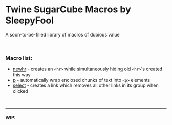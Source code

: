 # Twine SugarCube Macros by SleepyFool
A soon-to-be-filled library of macros of dubious value

&nbsp;

### Macro list:

  - [newhr](https://github.com/SleepyFool-gh/Sleepy-macros/tree/main/newhr-macro) - creates an `<hr>` while simultaneously hiding old `<hr>`'s created this way
  - [p](https://github.com/SleepyFool-gh/Sleepy-macros/tree/main/p-macro) - automatically wrap enclosed chunks of text into `<p>` elements
  - [select](https://github.com/SleepyFool-gh/Sleepy-macros/tree/main/select-macro) - creates a link which removes all other links in its group when clicked

&nbsp;

___

#### WIP:


